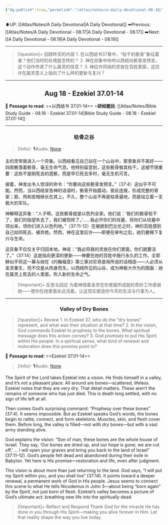 ```yaml
---
{"dg-publish":true,"permalink":"/atlas/notes/a-daily-devotional-08-18/"}
---
```


 ⬆️UP: [[Atlas/Notes/A Daily Devotional\|A Daily Devotional]]
⬅️Previous: [[Atlas/Notes/A Daily Devotional - 08.17\|A Daily Devotional - 08.17]]
➡️Next: [[A Daily Devotional - 08.19\|A Daily Devotional - 08.19]]

---

> [!question]+ 回顾昨天的内容
> 1.⁠ ⁠在以西结书37章中，“枯干的骸骨”象征着谁？他们当时的处境是怎样的？
2.⁠ ⁠神在异象中吩咐以西结向骸骨发预言，这个动作传递了什么属灵的信息？
3.⁠ ⁠神应许将祂的灵放在百姓里面，这应许在属灵意义上指向了什么样的更新与复兴？

---
## <center>Aug 18 - Ezekiel 37.01-14</center>

📖 **Passage to read**: ==以西结书 37.01-14==
⭐**研经题目**: [[Atlas/Notes/Bible Study Guide - 08.18 - Ezekiel 37.01-14\|Bible Study Guide - 08.18 - Ezekiel 37.01-14]]

---
### <center>枯骨之谷</center>

> [!info]- 🎙️Audio: [None]()

主的灵带我进入一个异象。以西结看见自己站在一个山谷中，那景象并不美好——四周散落着骸骨，毫无生命气息。他特别留意到，这些骸骨极其枯干。这细节很重要：这些不是刚死去的遗骸，而是早已死去多时，毫无生机可言。

接着，神发出令人惊讶的命令：“你要向这些骸骨发预言。”（37:4）这似乎不可能。然而，当以西结宣告神的话语时，骸骨开始震动，彼此连接，形成完整的骨架；筋、肉和皮相继长在其上。不久，整个山谷不再是枯骨遍地，而是站立着一支极大的军队。

神解释这异象：“人子啊，这些骸骨就是以色列全家。他们说：‘我们的骸骨枯干了，我们的指望失去了，我们被剪除了。’……我必开你们的坟墓，将你们从坟墓中领出来，领你们进入以色列地。”（37:11-12）在被掳到巴比伦之时，神的百姓感到自己如同死去、被弃绝。然而，神在这里应许——即便在审判之后，祂仍要赐下复兴与生命。

这异象不仅仅关乎归回本地。神说：“我必将我的灵放在你们里面，你们就要活了。”（37:14）这是指向更深的更新——神要在祂的百姓中施行永久的工作。主耶稣似乎将这一幕与祂在《约翰福音》第三章对尼哥底母所说的话相连——人必须从圣灵重生，而不仅是从肉身而生。以西结所见的山谷，成为神极大作为的图画：祂在属灵上死去的人里面，吹入新的生命之气。

> [!important]+ 反思与回应
为着神借着圣灵在你里面所成就的奇妙工作感谢祂——使你在祂里面永远活着。让这现实塑造你今天的生活与行事为人。




---
### <center>Valley of Dry Bones</center>

> [!question]+ Review
> 1.⁠ ⁠In Ezekiel 37, who do the "dry bones" represent, and what was their situation at that time?
2.⁠ ⁠In the vision, God commands Ezekiel to prophesy to the bones. What spiritual message does this action convey?
3.⁠ ⁠God promises to put His Spirit within His people. In a spiritual sense, what kind of renewal and restoration does this promise point to?

📖 **Passage to read**: ==Ezekiel  37.01-14==

> [!info]- 🎙️Audio: [None]()  

The Spirit of the Lord takes Ezekiel into a vision. He finds himself in a valley, and it’s not a pleasant place. All around are bones—scattered, lifeless. Ezekiel notes that they are very dry. That detail matters. These aren’t the remains of someone who has just died. This is death long settled, with no sign of life left at all.

Then comes God’s surprising command: “Prophesy over these bones” (37:4). It seems impossible. But as Ezekiel speaks God’s words, the bones begin to rattle, connect, and form skeletons. Muscles, skin, and flesh cover them. Before long, the valley is filled—not with dry bones—but with a vast army standing alive.

God explains the vision: “Son of man, these bones are the whole house of Israel. They say, ‘Our bones are dried up, and our hope is gone; we are cut off.’ … I will open your graves and bring you back to the land of Israel” (37:11–12). God’s people felt dead and abandoned during their exile in Babylon. Yet here is His promise—restoration and life, even after judgment.

This vision is about more than just returning to the land. God says, “I will put my Spirit within you, and you shall live” (37:14). It points toward a deeper renewal, a permanent work of God in His people. Jesus seems to connect this scene to what He tells Nicodemus in John 3—about being “born again” by the Spirit, not just born of flesh. Ezekiel’s valley becomes a picture of God’s ultimate act: breathing new life into the spiritually dead.

> [!important]+ Reflect and Respond
Thank God for the miracle He has done in you through His Spirit—making you alive forever in Him. Let that reality shape the way you live today.





